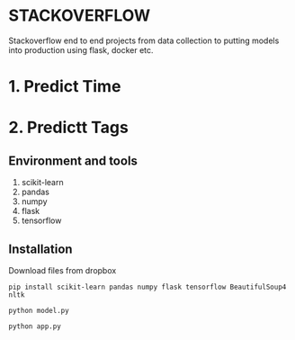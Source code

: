# STACKOVERFLOW
Stackoverflow end to end projects from data collection to putting models into production using flask, docker etc.



# 1. Predict Time
# 2. Predictt Tags


## Environment and tools
1. scikit-learn
2. pandas
3. numpy
4. flask
5. tensorflow

## Installation

Download files from dropbox 

`pip install scikit-learn pandas numpy flask tensorflow BeautifulSoup4 nltk`

`python model.py`

`python app.py`





